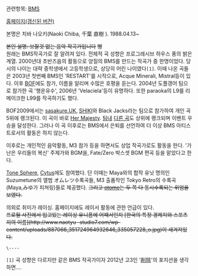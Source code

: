 관련항목: [BMS](BMS.md)

[홈페이지(갱신된 버전)](http://www.naotyu-studio7.com/)

본명은 치바 나오키(Naoki Chiba, 千葉 直樹 ). 1988.04.13~  

<del>본인 설명: 보잘것 없는 음악 작곡가입니다</del> <del>뻥</del>  
원래는 BMS작곡가로 잘 알려져 있다. 전체적 곡 성향은 프로그레시브 하우스 풍의 밝은 계열. 2000년대 초반즈음의 활동으로 양질의
BMS를 만드는 작곡가 중 한명이었다. 당시의 나이는 대략 중학생에서 고등학생으로, 상당히 어린 나이였다`[1]`. 이때 나온 곡들은
2003년 첫번째 BMS인 'RESTART'를 시작으로, Acque Minerali, Mistral등이 있다. 이후
[BOF](BOF.md)에도 참가, 이름을 알리며 수많은 호평을 듣는다. 2004년 도플갱어 팀으로 참가한 곡 '행운유수', 2006년
'Velaciela'등이 유명하다. 또한 paraoka의 L9를 리메이크한 L99를 작곡하기도 했다.

BOF2009에서는 [sasakure.UK](sasakure.UK.md), [SHIKI](SHIKI.md)와 Black
Jacks라는 팀으로 참가하여 개인 곡 5위에 랭크된다. 이 곡이 바로 [Her Majesty](Her%20Majesty.md). [팀내](Jack%20the%20Ripper%E2%97%86.md) [다른 곡](Babylon.md)도 상위에 랭크되며 이벤트 우승을
달성한다. 그러나 이 곡 이후로는 BMS에서 은퇴를 선언하여 더 이상 BMS 아티스트로서의 활동은 하지 않는다.

이후로는 개인적인 음악활동, M3 참가 등을 하면서도 상업 작곡가로도 활동을 한다. '가난은 우리들의 복신' 주제가와 BGM을,
Fate/Zero 박스셋 BGM 편곡 등을 맡았다고 한다.  

[Tone Sphere](Tone%20Sphere.md), [Cytus](Cytus.md)에도 참여했다. 단 이때는 Maya와의
합작 유닛 명의인 Suzumetune의 앨범 オムレツ수록곡들, M3 출품작인 Tokyo Retro의 수록곡(Maya,みゆ가 피쳐링)들로
제공했다. <del>그리고 [otome](otome.md)는 두 쪽 다 동시수록되는 위엄을 보였다.</del>

의외로 취미가 레이싱. 홈페이지에도 레이서 활동에 관한 언급이 있다.  
<del>프로필 사진에서 입고있는 레이싱 유니폼에 어째서인지 [한국의 특정 경제지와 스포츠지의 이름](http://www.naotyu-
studio7.com/wp-content/uploads/887066_351724964932646_335057228_o.jpg)이
새겨져있다.</del>

`\----`

`[1]` 곡 성향은 다르지만 같은 BMS 작곡가이자 2012년 고3인 '[削除](%E5%89%8A%E9%99%A4.md)'의 포지션을
생각하면....

